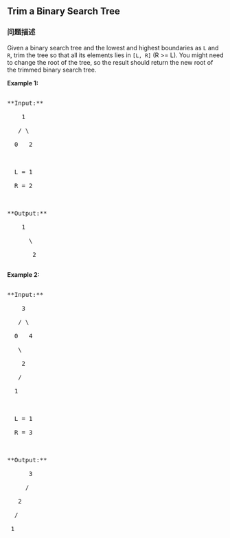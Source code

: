 ## Trim a Binary Search Tree  
### 问题描述

Given a binary search tree and the lowest and highest boundaries as `L` and `R`, trim the tree so that all its elements lies in `[L, R]` (R >= L). You might need to change the root of the tree, so the result should return the new root of the trimmed binary search tree.


**Example 1:**<br />
<pre>
**Input:** 
    1
   / \
  0   2

  L = 1
  R = 2

**Output:** 
    1
      \
       2
</pre>


**Example 2:**<br />
<pre>
**Input:** 
    3
   / \
  0   4
   \
    2
   /
  1

  L = 1
  R = 3

**Output:** 
      3
     / 
   2   
  /
 1
</pre>

